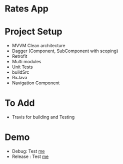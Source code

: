 # Rates App
# Project Setup
* MVVM Clean architecture
* Dagger (Component, SubComponent with scoping)
* Retrofit
* Multi modules
* Unit Tests
* buildSrc
* RxJava
* Navigation Component

# To Add
* Travis for building and Testing

# Demo
* Debug: Test [me](demo/app-dev-debug.apk)
* Release : Test [me](demo/app-prod-release.apk)
